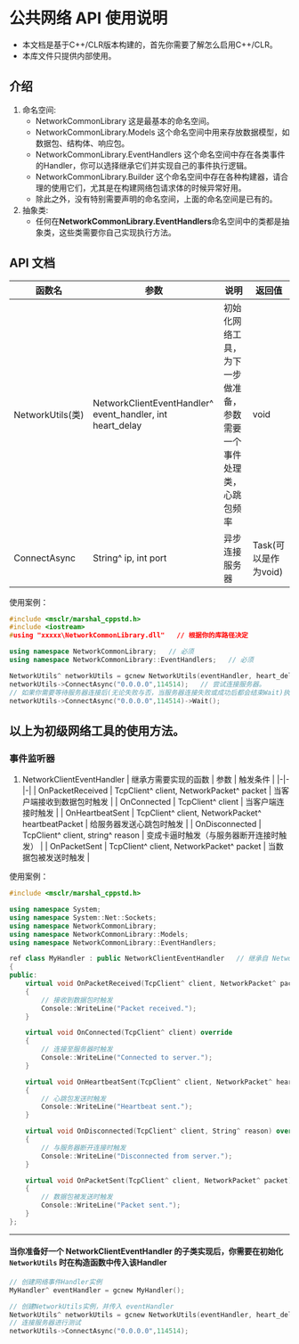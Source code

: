 # 公共网络 API 使用说明
- 本文档是基于C++/CLR版本构建的，首先你需要了解怎么启用C++/CLR。
- 本库文件只提供内部使用。
## 介绍
1. 命名空间:
   - NetworkCommonLibrary 这是最基本的命名空间。
   - NetworkCommonLibrary.Models 这个命名空间中用来存放数据模型，如数据包、结构体、响应包。
   - NetworkCommonLibrary.EventHandlers 这个命名空间中存在各类事件的Handler，你可以选择继承它们并实现自己的事件执行逻辑。
   - NetworkCommonLibrary.Builder 这个命名空间中存在各种构建器，请合理的使用它们，尤其是在构建网络包请求体的时候异常好用。
   - 除此之外，没有特别需要声明的命名空间，上面的命名空间是已有的。
2. 抽象类:
   - 任何在**NetworkCommonLibrary.EventHandlers**命名空间中的类都是抽象类，这些类需要你自己实现执行方法。
## API 文档
| 函数名 | 参数 | 说明 | 返回值 |
|-------|-----|-------|--------|
| NetworkUtils(类) | NetworkClientEventHandler^ event_handler, int heart_delay | 初始化网络工具，为下一步做准备，参数需要一个事件处理类，心跳包频率 | void |
| ConnectAsync | String^ ip, int port | 异步连接服务器 | Task<void>(可以是作为void) |

使用案例：
```cpp
#include <msclr/marshal_cppstd.h>
#include <iostream>
#using "xxxxx\NetworkCommonLibrary.dll"   // 根据你的库路径决定

using namespace NetworkCommonLibrary;   // 必须
using namespace NetworkCommonLibrary::EventHandlers;   // 必须

NetworkUtils^ networkUtils = gcnew NetworkUtils(eventHandler, heart_delay);   // 创建一个网络工具实例，使用gcnew托管（gc是一个前缀，你可以将其视作为托管给.NET的new，不用（也不能）手动管理内存，而是.NET为你管理）
networkUtils->ConnectAsync("0.0.0.0",114514);   // 尝试连接服务器。
// 如果你需要等待服务器连接后(无论失败与否，当服务器连接失败或成功后都会结束Wait)执行下一步，你可以使用以下写法：
networkUtils->ConnectAsync("0.0.0.0",114514)->Wait();
```
以上为初级网络工具的使用方法。
-------------------------------

### 事件监听器
1. NetworkClientEventHandler
| 继承方需要实现的函数 | 参数 | 触发条件 |
|-|-|-|
| OnPacketReceived | TcpClient^ client, NetworkPacket^ packet | 当客户端接收到数据包时触发 |
| OnConnected | TcpClient^ client | 当客户端连接时触发 |
| OnHeartbeatSent | TcpClient^ client, NetworkPacket^ heartbeatPacket | 给服务器发送心跳包时触发 |
| OnDisconnected | TcpClient^ client, string^ reason | 变成卡逼时触发（与服务器断开连接时触发） |
| OnPacketSent | TcpClient^ client, NetworkPacket^ packet | 当数据包被发送时触发 |

使用案例：
```cpp
#include <msclr/marshal_cppstd.h>

using namespace System;
using namespace System::Net::Sockets;
using namespace NetworkCommonLibrary;
using namespace NetworkCommonLibrary::Models;
using namespace NetworkCommonLibrary::EventHandlers;

ref class MyHandler : public NetworkClientEventHandler   // 继承自 NetworkClientEventHandler 抽象类
{
public:
    virtual void OnPacketReceived(TcpClient^ client, NetworkPacket^ packet) override
    {
        // 接收到数据包时触发
        Console::WriteLine("Packet received.");
    }

    virtual void OnConnected(TcpClient^ client) override
    {
        // 连接至服务器时触发
        Console::WriteLine("Connected to server.");
    }

    virtual void OnHeartbeatSent(TcpClient^ client, NetworkPacket^ heartbeatPacket) override
    {
        // 心跳包发送时触发 
        Console::WriteLine("Heartbeat sent.");
    }

    virtual void OnDisconnected(TcpClient^ client, String^ reason) override
    {
        // 与服务器断开连接时触发
        Console::WriteLine("Disconnected from server.");
    }

    virtual void OnPacketSent(TcpClient^ client, NetworkPacket^ packet) override
    {
        // 数据包被发送时触发
        Console::WriteLine("Packet sent.");
    }
};
```
------------------------

#### 当你准备好一个 NetworkClientEventHandler 的子类实现后，你需要在初始化 `NetworkUtils` 时在构造函数中传入该Handler
```cpp
// 创建网络事件Handler实例
MyHandler^ eventHandler = gcnew MyHandler();

// 创建NetworkUtils实例，并传入 eventHandler
NetworkUtils^ networkUtils = gcnew NetworkUtils(eventHandler, heart_delay);
// 连接服务器进行测试
networkUtils->ConnectAsync("0.0.0.0",114514);
```






















